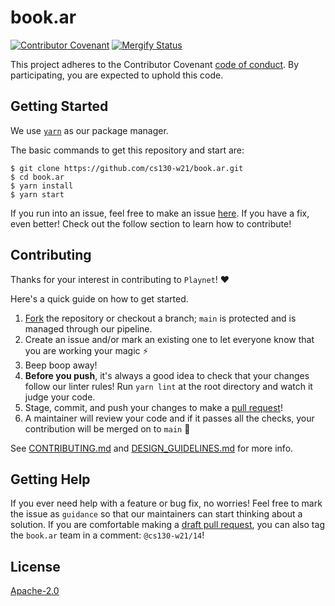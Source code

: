 # book.ar

[![Contributor Covenant](https://img.shields.io/badge/Contributor%20Covenant-v2.0%20adopted-ff69b4.svg)](code_of_conduct.md)
[![Mergify Status][mergify-status]][mergify]

<!-- 
[![Release](https://img.shields.io/github/v/release/cs130-w21/template?label=release)](https://github.com/cs130-w21/template/releases/latest)
-->

[mergify]: https://mergify.io
[mergify-status]: https://img.shields.io/endpoint.svg?url=https://gh.mergify.io/badges/cs130-w21/book.ar&style=flat

This project adheres to the Contributor Covenant [code of conduct](CODE_OF_CONDUCT.md). By participating, you are 
expected to uphold this code.

## Getting Started

We use [`yarn`](https://classic.yarnpkg.com/en/docs/install#mac-stable) as our package manager.

The basic commands to get this repository and start are:

```
$ git clone https://github.com/cs130-w21/book.ar.git
$ cd book.ar
$ yarn install
$ yarn start
```

If you run into an issue, feel free to make an issue [here](https://github.com/cs130-w21/book.ar/issues).
If you have a fix, even better! Check out the follow section to learn how to contribute!

## Contributing

Thanks for your interest in contributing to `Playnet`! ❤️

Here's a quick guide on how to get started.

1. [Fork](https://docs.github.com/en/github/getting-started-with-github/fork-a-repo) the repository or checkout a branch; `main` is protected and is managed through our pipeline.
2. Create an issue and/or mark an existing one to let everyone know that you are working your magic ⚡️
3. Beep boop away!
4. **Before you push**, it's always a good idea to check that your changes follow our linter rules! Run `yarn lint` at the root directory and watch it judge your code. 
5. Stage, commit, and push your changes to make a [pull request](https://github.com/cs130-w21/book.ar/pulls)!
6. A maintainer will review your code and if it passes all the checks, your contribution will be merged on to `main` 🥳

See [CONTRIBUTING.md](CONTRIBUTING.md) and [DESIGN_GUIDELINES.md](DESIGN_GUIDELINES.md) for more info.

## Getting Help

If you ever need help with a feature or bug fix, no worries! Feel free to mark the issue as 
`guidance` so that our maintainers can start thinking about a solution. If you are 
comfortable making a [draft pull request](https://docs.github.com/en/github/collaborating-with-issues-and-pull-requests/changing-the-stage-of-a-pull-request),
you can also tag the `book.ar` team in a comment: `@cs130-w21/14`!

## License

[Apache-2.0](LICENSE.md)
